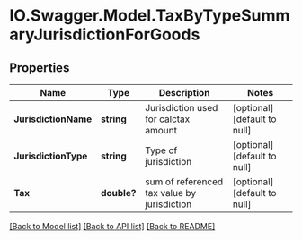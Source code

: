 # IO.Swagger.Model.TaxByTypeSummaryJurisdictionForGoods
## Properties

Name | Type | Description | Notes
------------ | ------------- | ------------- | -------------
**JurisdictionName** | **string** | Jurisdiction used for calctax amount | [optional] [default to null]
**JurisdictionType** | **string** | Type of jurisdiction | [optional] [default to null]
**Tax** | **double?** | sum of referenced tax value by jurisdiction | [optional] [default to null]

[[Back to Model list]](../README.md#documentation-for-models) [[Back to API list]](../README.md#documentation-for-api-endpoints) [[Back to README]](../README.md)

